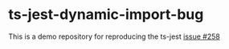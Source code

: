 # ts-jest-dynamic-import-bug

This is a demo repository for reproducing the ts-jest [issue #258](https://github.com/kulshekhar/ts-jest/issues/258)

